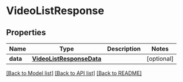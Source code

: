 # VideoListResponse

## Properties
Name | Type | Description | Notes
------------ | ------------- | ------------- | -------------
**data** | [**VideoListResponseData**](VideoListResponseData.md) |  | [optional] 

[[Back to Model list]](../README.md#documentation-for-models) [[Back to API list]](../README.md#documentation-for-api-endpoints) [[Back to README]](../README.md)

